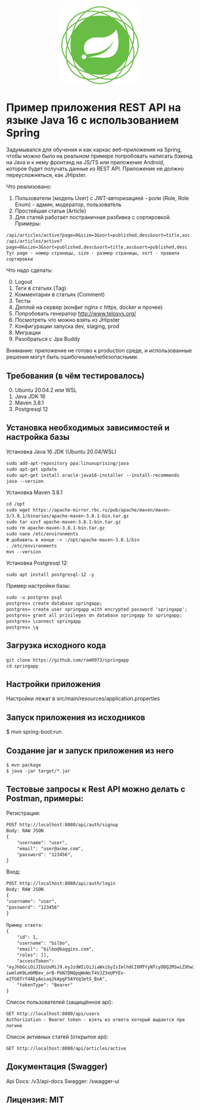 <h1 align="center"><img src="https://github.com/ram0973/springapp/blob/main/src/main/resources/spring-framework.png?raw=true" alt="Spring Application"></h1>

# Пример приложения REST API на языке Java 16 c использованием Spring

Задумывался для обучения и как каркас веб-приложения на Spring, чтобы можно было на 
реальном примере попробовать написать бэкенд на Java и к нему фронтэнд на JS/TS или приложение Android,    
которое будет получать данные из REST API. Приложение не должно переусложняться, как JHipster.

Что реализовано:
1. Пользователи (модель User) c JWT-авторизацией - роли (Role, Role Enum) - админ, модератор, пользователь
2. Простейшая статья (Article)
3. Для статей работает постраничная разбивка с сортировкой. Примеры:
```
/api/articles/active?page=0&size=3&sort=published,desc&sort=title,asc
/api/articles/active?page=0&size=3&sort=published,desc&sort=title,asc&sort=published,desc
Тут page - номер страницы, size - размер страницы, sort - правила сортировки
```

Что надо сделать:

0. Logout
1. Теги в статьях (Tag)
2. Комментарии в статьях (Comment)
3. Тесты
4. Деплой на сервер (конфиг nginx c https, docker и прочее)
5. Попробовать генератор http://www.telosys.org/
6. Посмотреть что можно взять из JHipster
7. Конфигурации запуска dev, staging, prod
8. Миграции
9. Разобраться с Jpa Buddy

Внимание: приложение не готово к production среде, и использованные решения могут быть ошибочными/небезопасными. 

## Требования (в чём тестировалось)
0. Ubuntu 20.04.2 или WSL
1. Java JDK 16
2. Maven 3.8.1 
3. Postgresql 12

## Установка необходимых зависимостей и настройка базы

Установка Java 16 JDK (Ubuntu 20.04/WSL)
```shell
sudo add-apt-repository ppa:linuxuprising/java
sudo apt-get update
sudo apt-get install oracle-java16-installer --install-recommends
java --version
```

Установка Maven 3.8.1
```shell
cd /opt
sudo wget https://apache-mirror.rbc.ru/pub/apache/maven/maven-3/3.8.1/binaries/apache-maven-3.8.1-bin.tar.gz
sudo tar xzvf apache-maven-3.8.1-bin.tar.gz
sudo rm apache-maven-3.8.1-bin.tar.gz
sudo nano /etc/environments
# добавить в конце -> :/opt/apache-maven-3.8.1/bin
. /etc/environments
mvn --version
```

Установка Postgresql 12:
```shell
sudo apt install postgresql-12 -y
```
Пример настройки базы:
```shell
sudo -u postgres psql
postgres= create database springapp;
postgres= create user springapp with encrypted password 'springapp';
postgres= grant all privileges on database springapp to springapp;
postgres= \connect springapp
postgres= \q
```

## Загрузка исходного кода
```shell
git clone https://github.com/ram0973/springapp
cd springapp
```
## Настройки приложения
Настройки лежат в src/main/resources/application.properties

## Запуск приложения из исходников
$ mvn spring-boot:run

## Создание jar и запуск приложения из него
```shell
$ mvn package
$ java -jar target/*.jar
```

## Тестовые запросы к Rest API можно делать с Postman, примеры:
Регистрация:
```
POST http://localhost:8080/api/auth/signup
Body: RAW JSON
{
    "username": "user",
    "email": "user@acme.com",
    "password": "123456",
}
```
Вход:
```
POST http://localhost:8080/api/auth/login
Body: RAW JSON
{
"username": "user",
"password": "123456"
}

Пример ответа:
{
    "id": 1,
    "username": "bilbo",
    "email": "bilbo@baggins.com",
    "roles": [],
    "accessToken": "eyJhbGciOiJIUzUxMiJ9.eyJzdWIiOiJiaWxibyIsImlhdCI6MTYyNTcyODQ2MSwiZXhwIjoxNjI1ODE0ODYxfQ.ck5K-iwmleK9LmbMBev_orB-PbN7DNQpqWoWcT4VJZ3eUPYEv-e2TG6Trf4AEyAoiaq2kApgF5AYVq3etS_BoA",
    "tokenType": "Bearer"
}
```
Список пользователей (защищённое api):
```
GET http://localhost:8080/api/users
Authorization - Bearer token - взять из ответа который выдается при логине
```
Список активных статей (открытое api):
```
GET http://localhost:8080/api/articles/active
```
## Документация (Swagger)

Api Docs: /v3/api-docs
Swagger: /swagger-ui

## Лицензия: MIT
